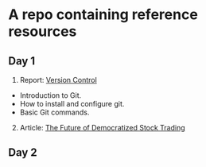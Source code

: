 # A repo containing reference resources  
  
## Day 1   
1. Report: [Version Control](version-control-report.docx)
- Introduction to Git.
- How to install and configure git.
- Basic Git commands.  
2. Article: [The Future of Democratized Stock Trading](TheFutureofDemocratizedStockTrading.docx)


## Day 2  
